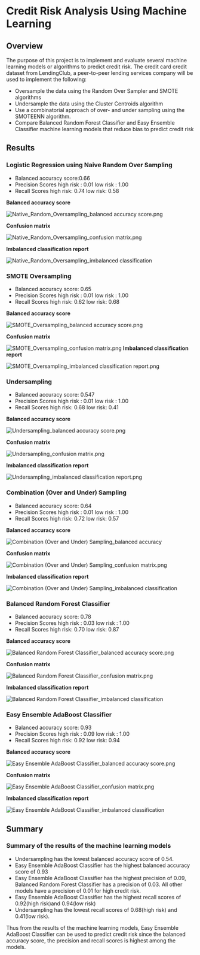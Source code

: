 # Credit Risk Analysis Using Machine Learning
## Overview
The purpose of this project is to implement and evaluate several machine learning models or algorithms to predict credit risk. The credit card credit dataset from LendingClub, a peer-to-peer lending services company will be used to implement the following:
- Oversample the data using the Random Over Sampler and SMOTE algorithms
- Undersample the data using the Cluster Centroids algorithm
- Use a combinatorial approach of over- and under sampling using the SMOTEENN algorithm.
- Compare Balanced Random Forest Classifier and Easy Ensemble Classifier machine learning models that reduce bias to predict credit risk

## Results

### Logistic Regression using Naive Random Over Sampling

- Balanced accuracy score:0.66
- Precision Scores high risk : 0.01
                   low risk  : 1.00
- Recall Scores high risk: 0.74
                low risk: 0.58

**Balanced accuracy score**

![Native_Random_Oversampling_balanced accuracy score.png](https://github.com/smj452/Credit_Risk_Analysis/blob/main/Resources/Native_Random_Oversampling_balanced%20accuracy%20score.png)

**Confusion matrix**

![Native_Random_Oversampling_confusion matrix.png](https://github.com/smj452/Credit_Risk_Analysis/blob/main/Resources/Native_Random_Oversampling_confusion%20matrix.png)

**Imbalanced classification report**

![Native_Random_Oversampling_imbalanced classification](https://github.com/smj452/Credit_Risk_Analysis/blob/main/Resources/Native_Random_Oversampling_imbalanced%20classification%20report.png)

### SMOTE Oversampling
- Balanced accuracy score: 0.65
- Precision Scores high risk : 0.01
                   low risk  : 1.00
- Recall Scores high risk: 0.62
                low risk: 0.68

**Balanced accuracy score**

![SMOTE_Oversampling_balanced accuracy score.png](https://github.com/smj452/Credit_Risk_Analysis/blob/main/Resources/SMOTE_Oversampling_balanced%20accuracy%20score.png)

**Confusion matrix**

![SMOTE_Oversampling_confusion matrix.png](https://github.com/smj452/Credit_Risk_Analysis/blob/main/Resources/SMOTE_Oversampling_confusion%20matrix.png)
**Imbalanced classification report**

![SMOTE_Oversampling_imbalanced classification report.png](https://github.com/smj452/Credit_Risk_Analysis/blob/main/Resources/SMOTE_Oversampling_imbalanced%20classification%20report.png)

### Undersampling

- Balanced accuracy score: 0.547
- Precision Scores high risk : 0.01
                   low risk  : 1.00
- Recall Scores high risk: 0.68
                low risk: 0.41


**Balanced accuracy score**

![Undersampling_balanced accuracy score.png](https://github.com/smj452/Credit_Risk_Analysis/blob/main/Resources/Undersampling_balanced%20accuracy%20score.png)

**Confusion matrix**

![Undersampling_confusion matrix.png](https://github.com/smj452/Credit_Risk_Analysis/blob/main/Resources/Undersampling_confusion%20matrix.png)

**Imbalanced classification report**

![Undersampling_imbalanced classification report.png](https://github.com/smj452/Credit_Risk_Analysis/blob/main/Resources/Undersampling_imbalanced%20classification%20report.png)

### Combination (Over and Under) Sampling

- Balanced accuracy score: 0.64
- Precision Scores high risk : 0.01
                   low risk  : 1.00
- Recall Scores high risk: 0.72
                low risk: 0.57

**Balanced accuracy score**

![Combination (Over and Under) Sampling_balanced accuracy](https://github.com/smj452/Credit_Risk_Analysis/blob/main/Resources/Combination%20(Over%20and%20Under)%20Sampling_balanced%20accuracy%20score.png)


**Confusion matrix**

![Combination (Over and Under) Sampling_confusion matrix.png](https://github.com/smj452/Credit_Risk_Analysis/blob/main/Resources/Combination%20(Over%20and%20Under)%20Sampling_confusion%20matrix.png)


**Imbalanced classification report**

![Combination (Over and Under) Sampling_imbalanced classification](https://github.com/smj452/Credit_Risk_Analysis/blob/main/Resources/Combination%20(Over%20and%20Under)%20Sampling_imbalanced%20classification%20report.png)

### Balanced Random Forest Classifier

- Balanced accuracy score: 0.78
- Precision Scores high risk : 0.03
                   low risk  : 1.00
- Recall Scores high risk: 0.70
                low risk: 0.87


**Balanced accuracy score**

![Balanced Random Forest Classifier_balanced accuracy score.png](https://github.com/smj452/Credit_Risk_Analysis/blob/main/Resources/Balanced%20Random%20Forest%20Classifier_balanced%20accuracy%20score.png)


**Confusion matrix**

![Balanced Random Forest Classifier_confusion matrix.png](https://github.com/smj452/Credit_Risk_Analysis/blob/main/Resources/Balanced%20Random%20Forest%20Classifier_confusion%20matrix.png)


**Imbalanced classification report**

![Balanced Random Forest Classifier_imbalanced classification](https://github.com/smj452/Credit_Risk_Analysis/blob/main/Resources/Balanced%20Random%20Forest%20Classifier_imbalanced%20classification%20report.png)

### Easy Ensemble AdaBoost Classifier

- Balanced accuracy score: 0.93
- Precision Scores high risk : 0.09
                   low risk  : 1.00
- Recall Scores high risk: 0.92
                low risk: 0.94

**Balanced accuracy score**

![Easy Ensemble AdaBoost Classifier_balanced accuracy score.png](https://github.com/smj452/Credit_Risk_Analysis/blob/main/Resources/Easy%20Ensemble%20AdaBoost%20Classifier_balanced%20accuracy%20score.png)


**Confusion matrix**

![Easy Ensemble AdaBoost Classifier_confusion matrix.png](https://github.com/smj452/Credit_Risk_Analysis/blob/main/Resources/Easy%20Ensemble%20AdaBoost%20Classifier_confusion%20matrix.png)


**Imbalanced classification report**

![Easy Ensemble AdaBoost Classifier_imbalanced classification](https://github.com/smj452/Credit_Risk_Analysis/blob/main/Resources/Easy%20Ensemble%20AdaBoost%20Classifier_imbalanced%20classification%20report.png)

## Summary

### Summary of the results of the machine learning models

- Undersampling has the lowest balanced accuracy score of 0.54.
- Easy Ensemble AdaBoost Classifier has the highest balanced accuracy score of 0.93
- Easy Ensemble AdaBoost Classifier has the highest precision of 0.09, Balanced Random Forest Classifier has a precision of 0.03. All other models have a precision of 0.01 for high credit risk.
- Easy Ensemble AdaBoost Classifier has the highest recall scores of 0.92(high risk)and 0.94(low risk)
- Undersampling has the lowest recall scores of 0.68(high risk) and 0.41(low risk).


Thus from the results of the machine learning models, Easy Ensemble AdaBoost Classifier can be used to predict credit risk since the balanced accuracy score, the precision and recall scores is highest among the models.








